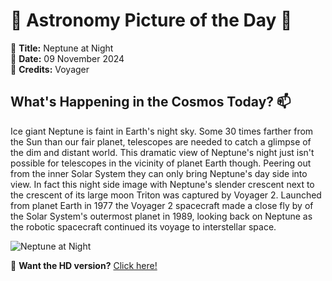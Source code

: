 # 🌌 **Astronomy Picture of the Day** 🌌

🔭 **Title:** Neptune at Night  
📅 **Date:** 09 November 2024  
📸 **Credits:** Voyager  

## **What's Happening in the Cosmos Today?** 📫

Ice giant Neptune is faint in Earth's night sky. Some 30 times farther from the Sun than our fair planet, telescopes are needed to catch a glimpse of the dim and distant world. This dramatic view of Neptune's night just isn't possible for telescopes in the vicinity of planet Earth though. Peering out from the inner Solar System they can only bring Neptune's day side into view.  In fact this night side image with Neptune's slender crescent next to the crescent of its large moon Triton was captured by Voyager 2. Launched from planet Earth in 1977 the Voyager 2 spacecraft made a close fly by of the Solar System's outermost planet in 1989, looking back on Neptune as the robotic spacecraft continued its voyage to interstellar space.


![Neptune at Night](https://apod.nasa.gov/apod/image/2411/neptunetriton_voyager_960.jpg)

🌠 **Want the HD version?** [Click here!](https://apod.nasa.gov/apod/image/2411/neptunetriton_voyager_960.jpg)
